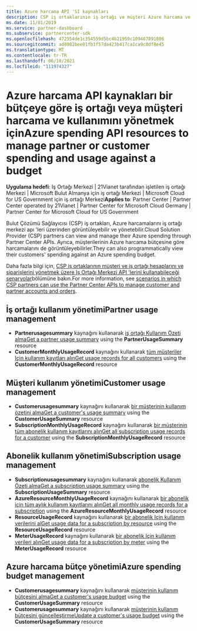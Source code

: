 ```yaml
---
title: Azure harcama API 'SI kaynakları
description: CSP iş ortaklarının iş ortağı ve müşteri Azure harcama ve kullanımını bütçelere göre görüntülemek ve yönetmek için Iş Ortağı Merkezi API 'Lerini nasıl kullanabileceğinizi öğrenin.
ms.date: 11/01/2019
ms.service: partner-dashboard
ms.subservice: partnercenter-sdk
ms.openlocfilehash: 472554de1c354559d5bc4b21959c109467891806
ms.sourcegitcommit: ad8082bee01fb1f57da423b417ca1ca9c0df8e45
ms.translationtype: MT
ms.contentlocale: tr-TR
ms.lasthandoff: 06/10/2021
ms.locfileid: "111974327"
---
```

# <a name="azure-spending-api-resources-to-manage-partner-or-customer-spending-and-usage-against-a-budget"></a><span data-ttu-id="f6246-103">Azure harcama API kaynakları bir bütçeye göre iş ortağı veya müşteri harcama ve kullanımını yönetmek için</span><span class="sxs-lookup"><span data-stu-id="f6246-103">Azure spending API resources to manage partner or customer spending and usage against a budget</span></span> 

<span data-ttu-id="f6246-104">**Uygulama hedefi**: Iş Ortağı Merkezi | 21Vianet tarafından işletilen iş ortağı Merkezi | Microsoft Bulut Almanya için iş ortağı Merkezi | Microsoft Cloud for US Government için iş ortağı Merkezi</span><span class="sxs-lookup"><span data-stu-id="f6246-104">**Applies to**: Partner Center | Partner Center operated by 21Vianet | Partner Center for Microsoft Cloud Germany | Partner Center for Microsoft Cloud for US Government</span></span>

<span data-ttu-id="f6246-105">Bulut Çözümü Sağlayıcısı (CSP) iş ortakları, Azure harcamalarını iş ortağı merkezi apı 'leri üzerinden görüntüleyebilir ve yönetebilir.</span><span class="sxs-lookup"><span data-stu-id="f6246-105">Cloud Solution Provider (CSP) partners can view and manage their Azure spending through Partner Center APIs.</span></span> <span data-ttu-id="f6246-106">Ayrıca, müşterilerinin Azure harcama bütçesine göre harcamalarını de görüntüleyebilirler.</span><span class="sxs-lookup"><span data-stu-id="f6246-106">They can also programmatically view their customers' spending against an Azure spending budget.</span></span>

<span data-ttu-id="f6246-107">Daha fazla bilgi için, [CSP iş ortaklarının müşteri ve iş ortağı hesaplarını ve siparişlerini yönetmek üzere Iş Ortağı Merkezi API 'lerini kullanabileceği senaryolar](scenarios.md)bölümüne bakın.</span><span class="sxs-lookup"><span data-stu-id="f6246-107">For more information, see [scenarios in which CSP partners can use the Partner Center APIs to manage customer and partner accounts and orders](scenarios.md).</span></span>

## <a name="partner-usage-management"></a><span data-ttu-id="f6246-108">İş ortağı kullanım yönetimi</span><span class="sxs-lookup"><span data-stu-id="f6246-108">Partner usage management</span></span>

- <span data-ttu-id="f6246-109">**Partnerusagesummary** kaynağını kullanarak [iş ortağı Kullanım Özeti alma](get-a-partner-usage-summary.md)</span><span class="sxs-lookup"><span data-stu-id="f6246-109">[Get a partner usage summary](get-a-partner-usage-summary.md) using the **PartnerUsageSummary** resource</span></span>
- <span data-ttu-id="f6246-110">**CustomerMonthlyUsageRecord** kaynağını kullanarak [tüm müşteriler Için kullanım kayıtları alın](get-a-customer-s-usage-records.md)</span><span class="sxs-lookup"><span data-stu-id="f6246-110">[Get usage records for all customers](get-a-customer-s-usage-records.md) using the **CustomerMonthlyUsageRecord** resource</span></span>

## <a name="customer-usage-management"></a><span data-ttu-id="f6246-111">Müşteri kullanım yönetimi</span><span class="sxs-lookup"><span data-stu-id="f6246-111">Customer usage management</span></span>

- <span data-ttu-id="f6246-112">**Customerusagesummary** kaynağını kullanarak [bir müşterinin kullanım özetini alma](get-a-customer-usage-summary.md)</span><span class="sxs-lookup"><span data-stu-id="f6246-112">[Get a customer's usage summary](get-a-customer-usage-summary.md) using the **CustomerUsageSummary** resource</span></span>
- <span data-ttu-id="f6246-113">**SubscriptionMonthlyUsageRecord** kaynağını kullanarak [bir müşterinin tüm abonelik kullanım kayıtlarını alın](get-a-customer-subscription-s-usage-records.md)</span><span class="sxs-lookup"><span data-stu-id="f6246-113">[Get all subscription usage records for a customer](get-a-customer-subscription-s-usage-records.md) using the **SubscriptionMonthlyUsageRecord** resource</span></span>

## <a name="subscription-usage-management"></a><span data-ttu-id="f6246-114">Abonelik kullanım yönetimi</span><span class="sxs-lookup"><span data-stu-id="f6246-114">Subscription usage management</span></span>

- <span data-ttu-id="f6246-115">**Subscriptionusagesummary** kaynağını kullanarak [abonelik Kullanım Özeti alma](get-a-customer-subscription-usage-summary.md)</span><span class="sxs-lookup"><span data-stu-id="f6246-115">[Get a subscription usage summary](get-a-customer-subscription-usage-summary.md) using the **SubscriptionUsageSummary** resource</span></span>
- <span data-ttu-id="f6246-116">**AzureResourceMonthlyUsageRecord** kaynağını kullanarak [bir abonelik için tüm aylık kullanım kayıtlarını alın](get-all-monthly-usage-records-for-a-subscription.md)</span><span class="sxs-lookup"><span data-stu-id="f6246-116">[Get all monthly usage records for a subscription](get-all-monthly-usage-records-for-a-subscription.md) using the **AzureResourceMonthlyUsageRecord** resource</span></span>
- <span data-ttu-id="f6246-117">**ResourceUsageRecord** kaynağını kullanarak [bir abonelik Için kullanım verilerini al](get-a-customer-subscription-resource-usage-records.md)</span><span class="sxs-lookup"><span data-stu-id="f6246-117">[Get usage data for a subscription by resource](get-a-customer-subscription-resource-usage-records.md) using the **ResourceUsageRecord** resource</span></span>
- <span data-ttu-id="f6246-118">**MeterUsageRecord** kaynağını kullanarak [bir abonelik Için kullanım verileri alın](get-a-customer-subscription-meter-usage-records.md)</span><span class="sxs-lookup"><span data-stu-id="f6246-118">[Get usage data for a subscription by meter](get-a-customer-subscription-meter-usage-records.md) using the **MeterUsageRecord** resource</span></span>

## <a name="azure-spending-budget-management"></a><span data-ttu-id="f6246-119">Azure harcama bütçe yönetimi</span><span class="sxs-lookup"><span data-stu-id="f6246-119">Azure spending budget management</span></span>

- <span data-ttu-id="f6246-120">**Customerusagesummary** kaynağını kullanarak [müşterinin kullanım bütçesini alma](get-a-customer-s-usage-spending-budget.md)</span><span class="sxs-lookup"><span data-stu-id="f6246-120">[Get a customer's usage budget](get-a-customer-s-usage-spending-budget.md) using the **CustomerUsageSummary** resource</span></span>
- <span data-ttu-id="f6246-121">**Customerusagesummary** kaynağını kullanarak [müşterinin kullanım bütçesini güncelleştirme](update-a-customer-s-usage-spending-budget.md)</span><span class="sxs-lookup"><span data-stu-id="f6246-121">[Update a customer's usage budget](update-a-customer-s-usage-spending-budget.md) using the **CustomerUsageSummary** resource</span></span>
